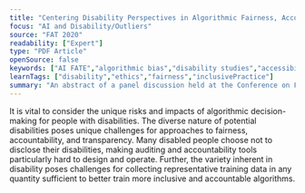 ```yaml
---
title: "Centering Disability Perspectives in Algorithmic Fairness, Accountability, and Transparency"
focus: "AI and Disability/Outliers"
source: "FAT 2020"
readability: ["Expert"]
type: "PDF Article"
openSource: false
keywords: ["AI FATE","algorithmic bias","disability studies","accessibility"]
learnTags: ["disability","ethics","fairness","inclusivePractice"]
summary: "An abstract of a panel discussion held at the Conference on Fairness, Accountability and Transparency with experts in AI, disability advocacy and legal studies. "
---
```

It is vital to consider the unique risks and impacts of algorithmic decision-making for people with disabilities. The diverse nature of potential disabilities poses unique challenges for approaches to fairness, accountability, and transparency. Many disabled people choose not to disclose their disabilities, making auditing and accountability tools particularly hard to design and operate. Further, the variety inherent in disability poses challenges for collecting representative training data in any quantity sufficient to better train more inclusive and accountable algorithms.
